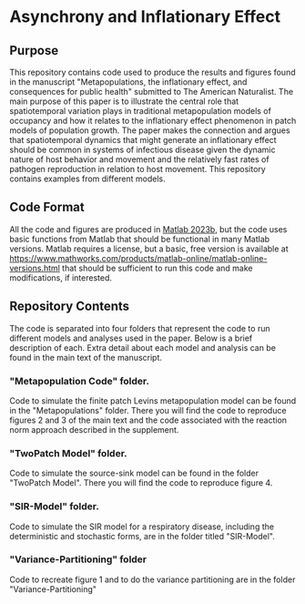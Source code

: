 # Asynchrony and Inflationary Effect
## Purpose
This repository contains code used to produce the results and figures found in the manuscript "Metapopulations, the inflationary effect, and consequences for public health" submitted to The American Naturalist. The main purpose of this paper is to illustrate the central role that spatiotemporal variation plays in traditional metapopulation models of occupancy and how it relates to the inflationary effect phenomenon in patch models of population growth. The paper makes the connection and argues that spatiotemporal dynamics that might generate an inflationary effect should be common in systems of infectious disease given the dynamic nature of host behavior and movement and the relatively fast rates of pathogen reproduction in relation to host movement. This repository contains examples from different models. 

## Code Format
All the code and figures are produced in [Matlab 2023b](https://www.mathworks.com/products/new_products/release2023b.html), but the code uses basic functions from Matlab that should be functional in many Matlab versions. Matlab requires a license, but a basic, free version is available at https://www.mathworks.com/products/matlab-online/matlab-online-versions.html that should be sufficient to run this code and make modifications, if interested.

## Repository Contents
The code is separated into four folders that represent the code to run different models and analyses used in the paper. Below is a brief description of each. Extra detail about each model and analysis can be found in the main text of the manuscript. 

### "Metapopulation Code" folder. 
Code to simulate the finite patch Levins metapopulation model can be found in the "Metapopulations" folder. There you will find the code to reproduce figures 2 and 3 of the main text and the code associated with the reaction norm approach described in the supplement. 

### "TwoPatch Model" folder.
Code to simulate the source-sink model can be found in the folder "TwoPatch Model". There you will find the code to reproduce figure 4.

### "SIR-Model" folder.
Code to simulate the SIR model for a respiratory disease, including the deterministic and stochastic forms, are in the folder titled "SIR-Model". 

### "Variance-Partitioning" folder
Code to recreate figure 1 and to do the variance partitioning are in the folder "Variance-Partitioning"
